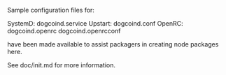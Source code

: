Sample configuration files for:

SystemD: dogcoind.service
Upstart: dogcoind.conf
OpenRC:  dogcoind.openrc
         dogcoind.openrcconf

have been made available to assist packagers in creating node packages here.

See doc/init.md for more information.
